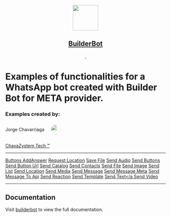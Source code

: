 <p align="center">
  <a href="https://builderbot.vercel.app/">
    <picture>
      <img src="https://i.imgur.com/OPl026Z.png" height="80">
    </picture>
    <h2 align="center">BuilderBot</h2>
  </a>
</p>

<p align="center">
  <a aria-label="NPM version" href="https://www.npmjs.com/package/@builderbot/bot">
    <img alt="" src="https://img.shields.io/npm/v/@builderbot/bot?color=%2300c200&label=%40bot-whatsapp">
  </a>
  <a aria-label="Join the community on GitHub" href="https://link.codigoencasa.com/DISCORD">
    <img alt="" src="https://img.shields.io/discord/915193197645402142?logo=discord">
  </a>
</p>

# Examples of functionalities for a WhatsApp bot created with Builder Bot for META provider.

### Examples created by:

<div style="display: flex; align-items: center;">
  <p style="margin-right: 20px;">Jorge Chavarriaga</p>
  <span class="Button-label">
    <img style="border-radius: 50%;" src="https://avatars.githubusercontent.com/u/52203336?v=4" alt="" size="32" height="32" width="32" data-view-component="true">
  </span>
</div>
  <p style="margin-right: 20px; margin-top: 20px">
    <a href="https://www.chavazystem.tech">ChavaZystem Tech ™️</a>
  </p>

<hr>

<a href="https://github.com/jorgechavarriaga/builder_bot_meta_examples-/tree/main/buttonsAddAnswer">Buttons AddAnswer</a>
<a href="https://github.com/jorgechavarriaga/builder_bot_meta_examples-/tree/main/requestLocation">Request Location</a>
<a href="https://github.com/jorgechavarriaga/builder_bot_meta_examples-/tree/main/saveFile">Save File</a>
<a href="https://github.com/jorgechavarriaga/builder_bot_meta_examples-/tree/main/sendAudio">Send Audio</a>
<a href="https://github.com/jorgechavarriaga/builder_bot_meta_examples-/tree/main/sendButtons">Send Buttons</a>
<a href="https://github.com/jorgechavarriaga/builder_bot_meta_examples-/tree/main/sendButtonUrl">Send Button Url</a>
<a href="https://github.com/jorgechavarriaga/builder_bot_meta_examples-/tree/main/sendCatalog">Send Catalog</a>
<a href="https://github.com/jorgechavarriaga/builder_bot_meta_examples-/tree/main/sendContacts">Send Contacts</a>
<a href="https://github.com/jorgechavarriaga/builder_bot_meta_examples-/tree/main/sendFile">Send File</a>
<a href="https://github.com/jorgechavarriaga/builder_bot_meta_examples-/tree/main/sendImage">Send Image</a>
<a href="https://github.com/jorgechavarriaga/builder_bot_meta_examples-/tree/main/sendList">Send List</a>
<a href="https://github.com/jorgechavarriaga/builder_bot_meta_examples-/tree/main/sendLocation">Send Location</a>
<a href="https://github.com/jorgechavarriaga/builder_bot_meta_examples-/tree/main/sendMedia">Send Media</a>
<a href="https://github.com/jorgechavarriaga/builder_bot_meta_examples-/tree/main/sendMessage">Send Message</a>
<a href="https://github.com/jorgechavarriaga/builder_bot_meta_examples-/tree/main/sendMessageMeta">Send Message Meta</a>
<a href="https://github.com/jorgechavarriaga/builder_bot_meta_examples-/tree/main/sendMessageToApi">Send Message To Api</a>
<a href="https://github.com/jorgechavarriaga/builder_bot_meta_examples-/tree/main/sendReaction">Send Reaction</a>
<a href="https://github.com/jorgechavarriaga/builder_bot_meta_examples-/tree/main/sendTemplate">Send Template</a>
<a href="https://github.com/jorgechavarriaga/builder_bot_meta_examples-/tree/main/sendText">Send Text</a
<a href="https://github.com/jorgechavarriaga/builder_bot_meta_examples-/tree/main/sendVideo">Send Video</a>

<hr>

## Documentation

Visit [builderbot](https://builderbot.vercel.app/) to view the full documentation.
